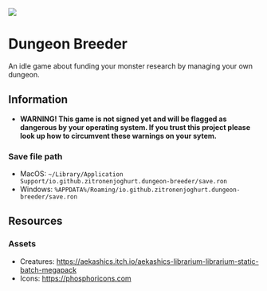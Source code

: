 ![](https://tokei.rs/b1/github/Zitronenjoghurt/dungeon-breeder?category=code&type=Rust&logo=https://simpleicons.org/icons/rust.svg)

# Dungeon Breeder

An idle game about funding your monster research by managing your own dungeon.

## Information

- **WARNING! This game is not signed yet and will be flagged as dangerous by your operating system. If you trust this
  project please look up how to circumvent these warnings on your sytem.**

### Save file path

- MacOS: `~/Library/Application Support/io.github.zitronenjoghurt.dungeon-breeder/save.ron`
- Windows: `%APPDATA%/Roaming/io.github.zitronenjoghurt.dungeon-breeder/save.ron`

## Resources

### Assets

- Creatures: https://aekashics.itch.io/aekashics-librarium-librarium-static-batch-megapack
- Icons: https://phosphoricons.com